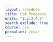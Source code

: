 ```yaml
---
layout: schedule
title: CSA Progress
units: "1,2,3,4,5"
search_exclude: true
course: csa
permalink: /csa/
---
```

